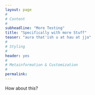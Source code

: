 ```yaml
---
layout: page
#
# Content
#
subheadline: "More Testing"
title: "Specifically with more Stuff"
teaser: "aura that'ish u at hau at jja"
#
# Styling
#
header: yes
#
# Metainformation & Customization
#
permalink:
---
```

How about this?
